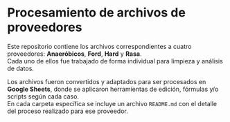 # Procesamiento de archivos de proveedores

Este repositorio contiene los archivos correspondientes a cuatro proveedores: **Anaeróbicos**, **Ford**, **Hard** y **Rasa**.  
Cada uno de ellos fue trabajado de forma individual para limpieza y análisis de datos.

Los archivos fueron convertidos y adaptados para ser procesados en **Google Sheets**, donde se aplicaron herramientas de edición, fórmulas y/o scripts según cada caso.  
En cada carpeta específica se incluye un archivo `README.md` con el detalle del proceso realizado para ese proveedor.
